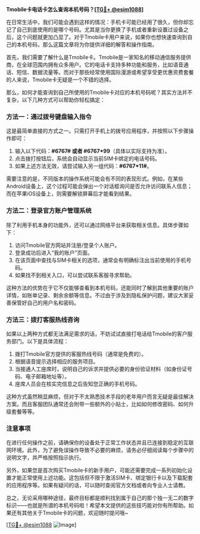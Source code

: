 **Tmobile卡电话卡怎么查询本机号码？[[TG💪+ @esim1088](https://t.me/s/esim1088)]**

在日常生活中，我们可能会遇到这样的情况：手机卡可能已经用了很久，但你却忘记了自己到底使用的是哪个号码。尤其是当你更换了手机或者重新设置过设备之后，这个问题就更加凸显了。对于Tmobile卡用户来说，如果你也想快速查询到自己的本机号码，那么这篇文章将为你提供详细的解答和操作指南。

首先，我们需要了解什么是Tmobile卡。Tmobile是一家知名的移动通信服务提供商，在全球范围内拥有众多用户。它的电话卡支持多种功能和服务，比如语音通话、短信、数据流量等。而对于那些经常使用国际漫游或希望享受更优惠资费套餐的人来说，Tmobile卡无疑是一个不错的选择。

那么，如何才能查询到自己所使用的Tmobile卡对应的本机号码呢？其实方法并不复杂，以下几种方式可以帮助你轻松搞定：

### 方法一：通过拨号键盘输入指令

这是最简单直接的方式之一。只需打开手机上的拨号应用程序，并按照以下步骤操作即可：

1. 输入以下代码：**#6767# 或者 #6767*99**（具体以实际支持为准）。
2. 点击拨打按钮后，系统会自动显示当前SIM卡绑定的电话号码。
3. 如果上述方法无效，请尝试输入另一组代码：**#6767*11#**。

需要注意的是，不同版本的操作系统可能会有不同的表现形式。例如，在某些Android设备上，这个过程可能会弹出一个对话框询问是否允许访问联系人信息；而在苹果iOS设备上，则需要解锁屏幕后才能看到结果。

### 方法二：登录官方账户管理系统

除了利用手机本身的功能外，还可以通过网络平台来获取相关信息。具体步骤如下：

1. 访问Tmobile官方网站并注册/登录个人账户。
2. 登录成功后进入“我的账户”页面。
3. 在该页面中查找与SIM卡相关的选项，通常会有明确标注出当前使用的手机号码。
4. 如果找不到相关入口，可以尝试联系客服寻求帮助。

这种方法的优势在于它不仅能够查看到本机号码，还能同时了解到其他重要的账户详情，如账单记录、剩余余额等信息。不过由于涉及到隐私保护问题，建议大家妥善保管好自己的用户名和密码。

### 方法三：拨打客服热线咨询

如果以上两种方式都无法满足需求的话，不妨试试直接打电话给Tmobile的客户服务部门。以下是具体流程：

1. 拨打Tmobile官方提供的客服热线号码（通常是免费的）。
2. 根据语音提示选择相应的服务项目。
3. 当接通人工座席时，说明自己的诉求并提供必要的身份验证材料（如身份证号码、电子邮箱地址等）。
4. 座席人员会在核实完信息之后告知您正确的手机号码。

这种方式虽然稍显麻烦，但对于不太熟悉技术手段的老年用户而言无疑是最佳解决方案。而且客服团队通常还会附带一些额外的小贴士，比如如何修改密码、如何升级套餐等等。

### 注意事项

在进行任何操作之前，请确保你的设备处于正常工作状态并且已连接到稳定的互联网环境。此外，为了避免误操作导致不必要的麻烦，请务必仔细阅读每个步骤中的说明文字，并严格按照指示执行。

另外，如果您是首次购买Tmobile卡的新手用户，可能还需要完成一系列初始化设置才能正常使用上述功能。这包括但不限于激活SIM卡、绑定银行卡以及下载配套的应用程序等。如果有疑问的话，可以随时查阅官方文档或者向专业人士请教。

总之，无论采用哪种途径，最终目标都是顺利找到属于自己的那个独一无二的数字标识——也就是所谓的本机号码啦！希望本文提供的这些技巧能对你有所帮助。如果还有其他关于Tmobile卡的问题，欢迎随时提问哦~

[[TG💪+ @esim1088](https://t.me/s/esim1088) ![Image](https://i.postimg.cc/4NQfJmqS/Snipaste-2025-05-13-00-14-12.png)]